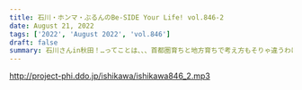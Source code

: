 ```yaml
---
title: 石川・ホンマ・ぶるんのBe-SIDE Your Life! vol.846-2
date: August 21, 2022
tags: ['2022', 'August 2022', 'vol.846']
draft: false
summary: 石川さんin秋田！…ってことは、、、首都圏育ちと地方育ちで考え方もそりゃ違うわけで…社会派？トーク
---
```


http://project-phi.ddo.jp/ishikawa/ishikawa846_2.mp3